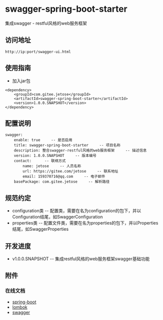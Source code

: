 # swagger-spring-boot-starter
集成swagger - restful风格的web服务框架

## 访问地址
```
http://ip:port/swagger-ui.html
```

## 使用指南
- 加入jar包
```
<dependency>
    <groupId>com.gitee.jetose</groupId>
    <artifactId>swagger-spring-boot-starter</artifactId>
    <version>1.0.0.SNAPSHOT</version>
</dependency>
```

## 配置说明
```
swagger: 
    enable: true     -- 是否启用
    title: swagger-spring-boot-starter     -- 项目名称
    description: 整合swagger-restful风格的web服务框架     -- 描述信息
    version: 1.0.0.SNAPSHOT     -- 版本编号
    contact:      -- 联络方式
        name: jetose     -- 人员名称
        url: https://gitee.com/jetose     -- 联系地址
        email: 159370716@qq.com     -- 电子邮件
    basePackage: com.gitee.jetose     -- 解析路径
```

## 规范约定
- configuration类 -- 配置类，需要在名为configuration的包下，并以Configuration结尾，如SwaggerConfiguration
- properties类 -- 配置文件类，需要在名为properties的包下，并以Properties结尾，如SwaggerProperties

## 开发进度
- v1.0.0.SNAPSHOT -- 集成restful风格的web服务框架swagger基础功能

## 附件
### 在线文档
- [spring-boot](https://docs.spring.io/spring-boot/docs/2.0.4.RELEASE/reference/htmlsingle)
- [lombok](http://jnb.ociweb.com/jnb/jnbJan2010.html)
- [swagger](http://springfox.github.io/springfox/docs/current)